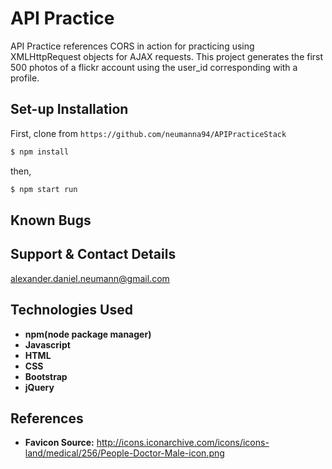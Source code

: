 # API Practice
API Practice references CORS in action for practicing using XMLHttpRequest objects for AJAX requests.
This project generates the first 500 photos of a flickr account using the user_id corresponding with a profile.
## Set-up Installation

First, clone from `https://github.com/neumanna94/APIPracticeStack`

```sh
$ npm install
```
then,
```sh
$ npm start run
```
## Known Bugs
## Support & Contact Details
alexander.daniel.neumann@gmail.com
## Technologies Used
* **npm(node package manager)**
* **Javascript**
* **HTML**
* **CSS**
* **Bootstrap**
* **jQuery**

## References
* **Favicon Source:**
http://icons.iconarchive.com/icons/icons-land/medical/256/People-Doctor-Male-icon.png
